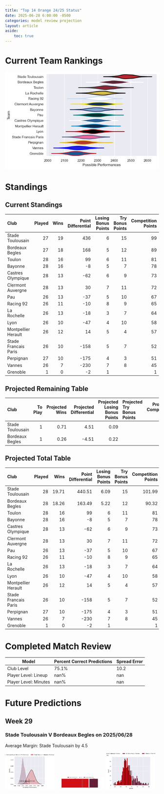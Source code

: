 ```yaml
---  
title: "Top 14 Orange 24/25 Status"  
date: 2025-06-28 6:00:00 -0500  
categories: model review projection  
layout: article  
aside:  
    toc: true  
---
```

# Current Team Rankings


![Club Rankings](plots/rankings_Top_14_Orange_2425.png)
# Standings

## Current Standings


| Club                 |   Played |   Wins |   Point Differential |   Losing Bonus Points |   Try Bonus Points |   Competition Points |
|:---------------------|---------:|-------:|---------------------:|----------------------:|-------------------:|---------------------:|
| Stade Toulousain     |       27 |     19 |                  436 |                     6 |                 15 |                   99 |
| Bordeaux Begles      |       27 |     18 |                  168 |                     5 |                 12 |                   89 |
| Toulon               |       28 |     16 |                   99 |                     6 |                 11 |                   81 |
| Bayonne              |       28 |     16 |                   -8 |                     5 |                  7 |                   78 |
| Castres Olympique    |       28 |     13 |                  -62 |                     6 |                  9 |                   73 |
| Clermont Auvergne    |       28 |     13 |                   30 |                     7 |                 11 |                   72 |
| Pau                  |       26 |     13 |                  -37 |                     5 |                 10 |                   67 |
| Racing 92            |       26 |     11 |                  -10 |                     8 |                  9 |                   65 |
| La Rochelle          |       26 |     13 |                  -18 |                     3 |                  7 |                   64 |
| Lyon                 |       26 |     10 |                  -47 |                     4 |                 10 |                   58 |
| Montpellier Herault  |       26 |     12 |                   14 |                     5 |                  4 |                   57 |
| Stade Francais Paris |       26 |     10 |                 -158 |                     5 |                  7 |                   52 |
| Perpignan            |       27 |     10 |                 -175 |                     4 |                  3 |                   51 |
| Vannes               |       26 |      7 |                 -230 |                     7 |                  8 |                   45 |
| Grenoble             |        1 |      0 |                   -2 |                     1 |                    |                    1 |



## Projected Remaining Table


| Club             |   To Play |   Projected Wins |   Projected Differential |   Projected Losing Bonus Points | Projected Try Bonus Points   |   Projected Competition Points |
|:-----------------|----------:|-----------------:|-------------------------:|--------------------------------:|:-----------------------------|-------------------------------:|
| Stade Toulousain |         1 |             0.71 |                     4.51 |                            0.09 |                              |                           2.99 |
| Bordeaux Begles  |         1 |             0.26 |                    -4.51 |                            0.22 |                              |                           1.32 |



## Projected Total Table


| Club                 |   Played |   Wins |   Point Differential |   Losing Bonus Points |   Try Bonus Points |   Competition Points |
|:---------------------|---------:|-------:|---------------------:|----------------------:|-------------------:|---------------------:|
| Stade Toulousain     |       28 |  19.71 |               440.51 |                  6.09 |                 15 |               101.99 |
| Bordeaux Begles      |       28 |  18.26 |               163.49 |                  5.22 |                 12 |                90.32 |
| Toulon               |       28 |  16    |                99    |                  6    |                 11 |                81    |
| Bayonne              |       28 |  16    |                -8    |                  5    |                  7 |                78    |
| Castres Olympique    |       28 |  13    |               -62    |                  6    |                  9 |                73    |
| Clermont Auvergne    |       28 |  13    |                30    |                  7    |                 11 |                72    |
| Pau                  |       26 |  13    |               -37    |                  5    |                 10 |                67    |
| Racing 92            |       26 |  11    |               -10    |                  8    |                  9 |                65    |
| La Rochelle          |       26 |  13    |               -18    |                  3    |                  7 |                64    |
| Lyon                 |       26 |  10    |               -47    |                  4    |                 10 |                58    |
| Montpellier Herault  |       26 |  12    |                14    |                  5    |                  4 |                57    |
| Stade Francais Paris |       26 |  10    |              -158    |                  5    |                  7 |                52    |
| Perpignan            |       27 |  10    |              -175    |                  4    |                  3 |                51    |
| Vannes               |       26 |   7    |              -230    |                  7    |                  8 |                45    |
| Grenoble             |        1 |   0    |                -2    |                  1    |                    |                 1    |



# Completed Match Review


| Model | Percent Correct Predictions | Spread Error |
| ------ | ------ | ------ |
| Club Level | 75.1% | 10.2 |
| Player Level: Lineup | nan% | nan |
| Player Level: Minutes | nan% | nan |


# Future Predictions

## Week 29

### Stade Toulousain V Bordeaux Begles on 2025/06/28


Average Margin: Stade Toulousain by 4.5

<p float="left">
<img src="plots\2025-06-28-StadeToulousain_V_BordeauxBegles_performances.png" width="32%" />
<img src="plots\2025-06-28-StadeToulousain_V_BordeauxBegles_resultbar.png" width="32%" />
<img src="plots\2025-06-28-StadeToulousain_V_BordeauxBegles_spreads.png" width="32%" />
</p>
